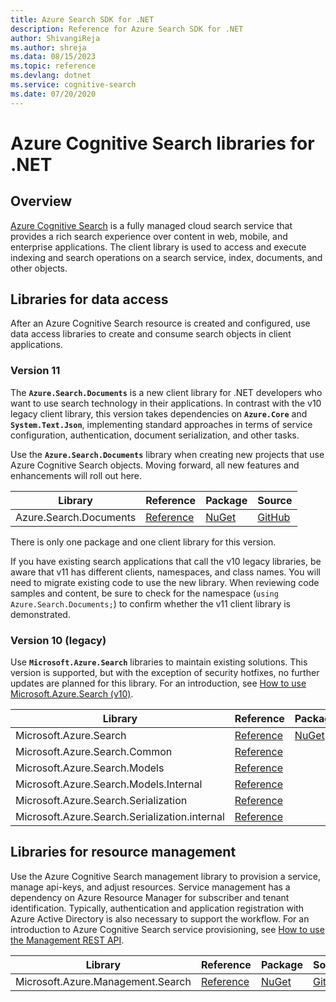 ```yaml
---
title: Azure Search SDK for .NET
description: Reference for Azure Search SDK for .NET
author: ShivangiReja
ms.author: shreja
ms.data: 08/15/2023
ms.topic: reference
ms.devlang: dotnet
ms.service: cognitive-search
ms.date: 07/20/2020
---
```

# Azure Cognitive Search libraries for .NET

## Overview

[Azure Cognitive Search](https://docs.microsoft.com/azure/search/search-what-is-azure-search) is a fully managed cloud search service that provides a rich search experience over content in web, mobile, and enterprise applications. The client library is used to access and execute indexing and search operations on a search service, index, documents, and other objects.

## Libraries for data access

After an Azure Cognitive Search resource is created and configured, use data access libraries to create and consume search objects in client applications.

### Version 11

The **`Azure.Search.Documents`** is a new client library  for .NET developers who want to use search technology in their applications. In contrast with the v10 legacy client library, this version takes dependencies on **`Azure.Core`** and **`System.Text.Json`**, implementing standard approaches in terms of service configuration, authentication, document serialization, and other tasks.

Use the **`Azure.Search.Documents`** library when creating new projects that use Azure Cognitive Search objects. Moving forward, all new features and enhancements will roll out here.

|    Library    |    Reference    |    Package    |    Source    |
|---------------|-----------------|----------------|-------------|
| Azure.Search.Documents | [Reference](/dotnet/api/azure.search.documents) | [NuGet](https://www.nuget.org/packages/Azure.Search.Documents/) | [GitHub](https://github.com/Azure/azure-sdk-for-net/tree/master/sdk/search/Azure.Search.Documents) |

There is only one package and one client library for this version.

If you have existing search applications that call the v10 legacy libraries, be aware that v11 has different clients, namespaces, and class names. You will need to migrate existing code to use the new library. When reviewing code samples and content, be sure to check for the namespace (`using Azure.Search.Documents;`) to confirm whether the v11 client library is demonstrated.

### Version 10 (legacy)

Use **`Microsoft.Azure.Search`** libraries to maintain existing solutions. This version is supported, but with the exception of security hotfixes, no further updates are planned for this library. For an introduction, see [How to use Microsoft.Azure.Search (v10)](https://docs.microsoft.com/azure/search/search-howto-dotnet-sdk).

|    Library    |    Reference    |    Package    |    Source    |
|---------------|-----------------|----------------|-------------|
| Microsoft.Azure.Search | [Reference](/dotnet/api/microsoft.azure.search) | [NuGet](https://www.nuget.org/packages/Microsoft.Azure.Search/) | [GitHub](https://github.com/Azure/azure-sdk-for-net/tree/master/sdk/search/Microsoft.Azure.Search) |
| Microsoft.Azure.Search.Common | [Reference](/dotnet/api/microsoft.azure.search.common) |   |  |
| Microsoft.Azure.Search.Models | [Reference](/dotnet/api/microsoft.azure.search.models) |   |  |
| Microsoft.Azure.Search.Models.Internal | [Reference](/dotnet/api/microsoft.azure.search.models.internal) | |  |
| Microsoft.Azure.Search.Serialization | [Reference](/dotnet/api/microsoft.azure.search.serialization) |   |  |
| Microsoft.Azure.Search.Serialization.internal | [Reference](/dotnet/api/microsoft.azure.search.serialization.internal) |  |  |

## Libraries for resource management

Use the Azure Cognitive Search management library to provision a service, manage api-keys, and adjust resources. Service management has a dependency on Azure Resource Manager for subscriber and tenant identification. Typically, authentication and application registration with Azure Active Directory is also necessary to support the workflow. For an introduction to Azure Cognitive Search service provisioning, see [How to use the Management REST API](https://docs.microsoft.com/rest/api/searchmanagement/search-howto-management-rest-api).

|    Library    |    Reference    |    Package    |    Source    |
|---------------|-----------------|----------------|-------------|
| Microsoft.Azure.Management.Search | [Reference](/dotnet/api/overview/azure/search/management) | [NuGet](https://www.nuget.org/packages/Microsoft.Azure.Management.Search) | [GitHub](https://github.com/Azure/azure-sdk-for-net/tree/master/sdk/search/Microsoft.Azure.Management.Search)